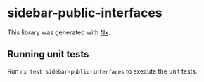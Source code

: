 # sidebar-public-interfaces

This library was generated with [Nx](https://nx.dev).

## Running unit tests

Run `nx test sidebar-public-interfaces` to execute the unit tests.
